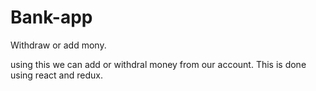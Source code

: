 # Bank-app
Withdraw or add mony.

using this we can add or withdral money from our account.
This is done using react and redux.
